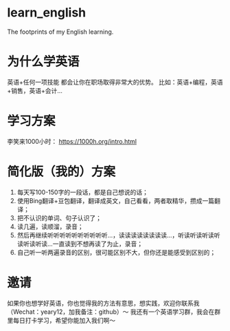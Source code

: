 # learn_english
The footprints of my English learning.

# 为什么学英语
英语+任何一项技能 都会让你在职场取得非常大的优势。
比如：英语+编程，英语+销售，英语+会计...

# 学习方案
李笑来1000小时： https://1000h.org/intro.html

# 简化版（我的）方案
1. 每天写100-150字的一段话，都是自己想说的话；
2. 使用Bing翻译+豆包翻译，翻译成英文，自己看看，两者取精华，攒成一篇翻译；
3. 把不认识的单词、句子认识了；
4. 读几遍，读顺溜，录音；
5. 然后再继续听听听听听听听听听听...，读读读读读读读读...，听读听读听读听读听读听读...一直读到不想再读了为止，录音；
6. 自己听一听两遍录音的区别，很可能区别不大，但你还是能感受到区别的；

# 邀请
如果你也想学好英语，你也觉得我的方法有意思，想实践，欢迎你联系我（Wechat：yeary12，加我备注：github）～
我还有一个英语学习群，我会在群里每日打卡学习，希望你能加入我们啊～
